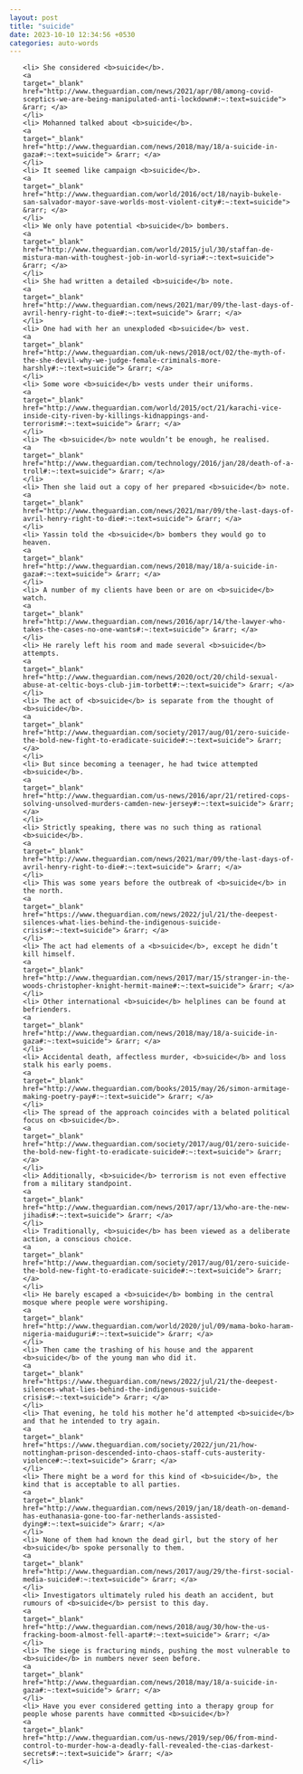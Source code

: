 ```yaml
---
layout: post
title: "suicide"
date: 2023-10-10 12:34:56 +0530
categories: auto-words
---
```

<ol>

    <li> She considered <b>suicide</b>.
    <a 
    target="_blank" 
    href="http://www.theguardian.com/news/2021/apr/08/among-covid-sceptics-we-are-being-manipulated-anti-lockdown#:~:text=suicide"> &rarr; </a>
    </li>
    <li> Mohanned talked about <b>suicide</b>.
    <a 
    target="_blank" 
    href="http://www.theguardian.com/news/2018/may/18/a-suicide-in-gaza#:~:text=suicide"> &rarr; </a>
    </li>
    <li> It seemed like campaign <b>suicide</b>.
    <a 
    target="_blank" 
    href="http://www.theguardian.com/world/2016/oct/18/nayib-bukele-san-salvador-mayor-save-worlds-most-violent-city#:~:text=suicide"> &rarr; </a>
    </li>
    <li> We only have potential <b>suicide</b> bombers.
    <a 
    target="_blank" 
    href="http://www.theguardian.com/world/2015/jul/30/staffan-de-mistura-man-with-toughest-job-in-world-syria#:~:text=suicide"> &rarr; </a>
    </li>
    <li> She had written a detailed <b>suicide</b> note.
    <a 
    target="_blank" 
    href="http://www.theguardian.com/news/2021/mar/09/the-last-days-of-avril-henry-right-to-die#:~:text=suicide"> &rarr; </a>
    </li>
    <li> One had with her an unexploded <b>suicide</b> vest.
    <a 
    target="_blank" 
    href="http://www.theguardian.com/uk-news/2018/oct/02/the-myth-of-the-she-devil-why-we-judge-female-criminals-more-harshly#:~:text=suicide"> &rarr; </a>
    </li>
    <li> Some wore <b>suicide</b> vests under their uniforms.
    <a 
    target="_blank" 
    href="http://www.theguardian.com/world/2015/oct/21/karachi-vice-inside-city-riven-by-killings-kidnappings-and-terrorism#:~:text=suicide"> &rarr; </a>
    </li>
    <li> The <b>suicide</b> note wouldn’t be enough, he realised.
    <a 
    target="_blank" 
    href="http://www.theguardian.com/technology/2016/jan/28/death-of-a-troll#:~:text=suicide"> &rarr; </a>
    </li>
    <li> Then she laid out a copy of her prepared <b>suicide</b> note.
    <a 
    target="_blank" 
    href="http://www.theguardian.com/news/2021/mar/09/the-last-days-of-avril-henry-right-to-die#:~:text=suicide"> &rarr; </a>
    </li>
    <li> Yassin told the <b>suicide</b> bombers they would go to heaven.
    <a 
    target="_blank" 
    href="http://www.theguardian.com/news/2018/may/18/a-suicide-in-gaza#:~:text=suicide"> &rarr; </a>
    </li>
    <li> A number of my clients have been or are on <b>suicide</b> watch.
    <a 
    target="_blank" 
    href="http://www.theguardian.com/news/2016/apr/14/the-lawyer-who-takes-the-cases-no-one-wants#:~:text=suicide"> &rarr; </a>
    </li>
    <li> He rarely left his room and made several <b>suicide</b> attempts.
    <a 
    target="_blank" 
    href="http://www.theguardian.com/news/2020/oct/20/child-sexual-abuse-at-celtic-boys-club-jim-torbett#:~:text=suicide"> &rarr; </a>
    </li>
    <li> The act of <b>suicide</b> is separate from the thought of <b>suicide</b>.
    <a 
    target="_blank" 
    href="http://www.theguardian.com/society/2017/aug/01/zero-suicide-the-bold-new-fight-to-eradicate-suicide#:~:text=suicide"> &rarr; </a>
    </li>
    <li> But since becoming a teenager, he had twice attempted <b>suicide</b>.
    <a 
    target="_blank" 
    href="http://www.theguardian.com/us-news/2016/apr/21/retired-cops-solving-unsolved-murders-camden-new-jersey#:~:text=suicide"> &rarr; </a>
    </li>
    <li> Strictly speaking, there was no such thing as rational <b>suicide</b>.
    <a 
    target="_blank" 
    href="http://www.theguardian.com/news/2021/mar/09/the-last-days-of-avril-henry-right-to-die#:~:text=suicide"> &rarr; </a>
    </li>
    <li> This was some years before the outbreak of <b>suicide</b> in the north.
    <a 
    target="_blank" 
    href="https://www.theguardian.com/news/2022/jul/21/the-deepest-silences-what-lies-behind-the-indigenous-suicide-crisis#:~:text=suicide"> &rarr; </a>
    </li>
    <li> The act had elements of a <b>suicide</b>, except he didn’t kill himself.
    <a 
    target="_blank" 
    href="http://www.theguardian.com/news/2017/mar/15/stranger-in-the-woods-christopher-knight-hermit-maine#:~:text=suicide"> &rarr; </a>
    </li>
    <li> Other international <b>suicide</b> helplines can be found at befrienders.
    <a 
    target="_blank" 
    href="http://www.theguardian.com/news/2018/may/18/a-suicide-in-gaza#:~:text=suicide"> &rarr; </a>
    </li>
    <li> Accidental death, affectless murder, <b>suicide</b> and loss stalk his early poems.
    <a 
    target="_blank" 
    href="http://www.theguardian.com/books/2015/may/26/simon-armitage-making-poetry-pay#:~:text=suicide"> &rarr; </a>
    </li>
    <li> The spread of the approach coincides with a belated political focus on <b>suicide</b>.
    <a 
    target="_blank" 
    href="http://www.theguardian.com/society/2017/aug/01/zero-suicide-the-bold-new-fight-to-eradicate-suicide#:~:text=suicide"> &rarr; </a>
    </li>
    <li> Additionally, <b>suicide</b> terrorism is not even effective from a military standpoint.
    <a 
    target="_blank" 
    href="http://www.theguardian.com/news/2017/apr/13/who-are-the-new-jihadis#:~:text=suicide"> &rarr; </a>
    </li>
    <li> Traditionally, <b>suicide</b> has been viewed as a deliberate action, a conscious choice.
    <a 
    target="_blank" 
    href="http://www.theguardian.com/society/2017/aug/01/zero-suicide-the-bold-new-fight-to-eradicate-suicide#:~:text=suicide"> &rarr; </a>
    </li>
    <li> He barely escaped a <b>suicide</b> bombing in the central mosque where people were worshiping.
    <a 
    target="_blank" 
    href="http://www.theguardian.com/world/2020/jul/09/mama-boko-haram-nigeria-maiduguri#:~:text=suicide"> &rarr; </a>
    </li>
    <li> Then came the trashing of his house and the apparent <b>suicide</b> of the young man who did it.
    <a 
    target="_blank" 
    href="https://www.theguardian.com/news/2022/jul/21/the-deepest-silences-what-lies-behind-the-indigenous-suicide-crisis#:~:text=suicide"> &rarr; </a>
    </li>
    <li> That evening, he told his mother he’d attempted <b>suicide</b> and that he intended to try again.
    <a 
    target="_blank" 
    href="https://www.theguardian.com/society/2022/jun/21/how-nottingham-prison-descended-into-chaos-staff-cuts-austerity-violence#:~:text=suicide"> &rarr; </a>
    </li>
    <li> There might be a word for this kind of <b>suicide</b>, the kind that is acceptable to all parties.
    <a 
    target="_blank" 
    href="http://www.theguardian.com/news/2019/jan/18/death-on-demand-has-euthanasia-gone-too-far-netherlands-assisted-dying#:~:text=suicide"> &rarr; </a>
    </li>
    <li> None of them had known the dead girl, but the story of her <b>suicide</b> spoke personally to them.
    <a 
    target="_blank" 
    href="http://www.theguardian.com/news/2017/aug/29/the-first-social-media-suicide#:~:text=suicide"> &rarr; </a>
    </li>
    <li> Investigators ultimately ruled his death an accident, but rumours of <b>suicide</b> persist to this day.
    <a 
    target="_blank" 
    href="http://www.theguardian.com/news/2018/aug/30/how-the-us-fracking-boom-almost-fell-apart#:~:text=suicide"> &rarr; </a>
    </li>
    <li> The siege is fracturing minds, pushing the most vulnerable to <b>suicide</b> in numbers never seen before.
    <a 
    target="_blank" 
    href="http://www.theguardian.com/news/2018/may/18/a-suicide-in-gaza#:~:text=suicide"> &rarr; </a>
    </li>
    <li> Have you ever considered getting into a therapy group for people whose parents have committed <b>suicide</b>?
    <a 
    target="_blank" 
    href="http://www.theguardian.com/us-news/2019/sep/06/from-mind-control-to-murder-how-a-deadly-fall-revealed-the-cias-darkest-secrets#:~:text=suicide"> &rarr; </a>
    </li>